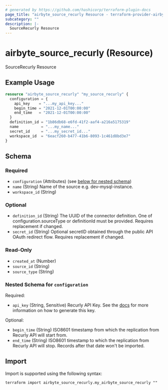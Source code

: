 ```yaml
---
# generated by https://github.com/hashicorp/terraform-plugin-docs
page_title: "airbyte_source_recurly Resource - terraform-provider-airbyte"
subcategory: ""
description: |-
  SourceRecurly Resource
---
```


# airbyte_source_recurly (Resource)

SourceRecurly Resource

## Example Usage

```terraform
resource "airbyte_source_recurly" "my_source_recurly" {
  configuration = {
    api_key    = "...my_api_key..."
    begin_time = "2021-12-01T00:00:00"
    end_time   = "2021-12-01T00:00:00"
  }
  definition_id = "1b86db68-e6fd-41f2-aaf4-a216a5175319"
  name          = "...my_name..."
  secret_id     = "...my_secret_id..."
  workspace_id  = "6eacf260-b477-41b6-8093-1c461d8bd3e7"
}
```

<!-- schema generated by tfplugindocs -->
## Schema

### Required

- `configuration` (Attributes) (see [below for nested schema](#nestedatt--configuration))
- `name` (String) Name of the source e.g. dev-mysql-instance.
- `workspace_id` (String)

### Optional

- `definition_id` (String) The UUID of the connector definition. One of configuration.sourceType or definitionId must be provided. Requires replacement if changed.
- `secret_id` (String) Optional secretID obtained through the public API OAuth redirect flow. Requires replacement if changed.

### Read-Only

- `created_at` (Number)
- `source_id` (String)
- `source_type` (String)

<a id="nestedatt--configuration"></a>
### Nested Schema for `configuration`

Required:

- `api_key` (String, Sensitive) Recurly API Key. See the  <a href="https://docs.airbyte.com/integrations/sources/recurly">docs</a> for more information on how to generate this key.

Optional:

- `begin_time` (String) ISO8601 timestamp from which the replication from Recurly API will start from.
- `end_time` (String) ISO8601 timestamp to which the replication from Recurly API will stop. Records after that date won't be imported.

## Import

Import is supported using the following syntax:

```shell
terraform import airbyte_source_recurly.my_airbyte_source_recurly ""
```

